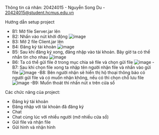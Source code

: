Thông tin cá nhân: 20424015 - Nguyễn Song Du - 20424015@student.hcmus.edu.vn

Hướng dẫn setup project
- B1: Mở file Server.jar lên
- B2: Nhấn vào nút khởi động
![image](https://user-images.githubusercontent.com/46186797/121677525-2e1bf000-cae0-11eb-8924-33d21713e784.png)
- B3: Mở 2 file Client.jar lên
- B4: Đăng ký tài khoản
![image](https://user-images.githubusercontent.com/46186797/121677678-66bbc980-cae0-11eb-9976-61f8d51d6e8c.png)
- B5: Sau khi đăng ký xong, đăng nhập vào tài khoản. Bây giờ ta có thể nhắn tin cho nhau
![image](https://user-images.githubusercontent.com/46186797/121677812-99fe5880-cae0-11eb-907a-e031ffafbf5f.png)
- B6: Ta có thể gửi file ở trong mục chia sẻ file và chọn gửi file
![image](https://user-images.githubusercontent.com/46186797/121677983-ca45f700-cae0-11eb-810f-b903b700ed7b.png)
-B7: Sau khi chọn file xong ta nhập tên người nhận file và nhấn vào gửi file
![image](https://user-images.githubusercontent.com/46186797/121678076-ec3f7980-cae0-11eb-90e1-24490399927f.png)
-B8: Bên người nhận sẽ hiển thị hộ thoại thông báo có người gửi file và có muốn nhận không, nếu có thì chọn chỗ lưu file
![image](https://user-images.githubusercontent.com/46186797/121678285-36c0f600-cae1-11eb-8dce-3c2947f495e7.png)
-B9: Muốn thoát thì nhấn nút x trên cửa sổ

Các chức năng của project:
 - Đăng ký tài khoản
 - Đăng nhập với tài khoản đã đăng ký
 - Chat
 - Chat cùng lúc với nhiều người (mở nhiều cửa sổ)
 - Gửi file và nhận file
 - Gửi hình và nhận hình
